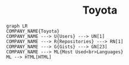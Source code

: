 <h1 align="center">Toyota</h1>

```mermaid
graph LR
COMPANY_NAME{Toyota}
COMPANY_NAME ---> U{Users} ---> UN[1]
COMPANY_NAME ---> R{Repositories} ---> RN[1]
COMPANY_NAME ---> G{Gists} ---> GN[23]
COMPANY_NAME ---> ML{Most Used<br>Languages}
ML --> HTML[HTML]
```
